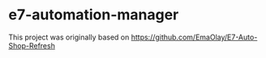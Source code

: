 # e7-automation-manager

This project was originally based on https://github.com/EmaOlay/E7-Auto-Shop-Refresh